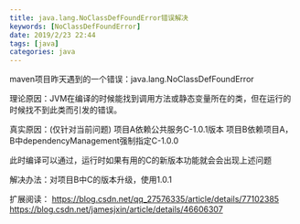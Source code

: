 ```yaml
---
title: java.lang.NoClassDefFoundError错误解决
keywords: [NoClassDefFoundError]
date: 2019/2/23 22:44
tags: [java]
categories: java
---
```

maven项目昨天遇到的一个错误：java.lang.NoClassDefFoundError

理论原因：JVM在编译的时候能找到调用方法或静态变量所在的类，但在运行的时候找不到此类而引发的错误。

真实原因：(仅针对当前问题)
项目A依赖公共服务C-1.0.1版本
项目B依赖项目A，B中dependencyManagement强制指定C-1.0.0

此时编译可以通过，运行时如果有用的C的新版本功能就会会出现上述问题

解决办法：对项目B中C的版本升级，使用1.0.1

扩展阅读：
https://blog.csdn.net/qq_27576335/article/details/77102385
https://blog.csdn.net/jamesjxin/article/details/46606307
